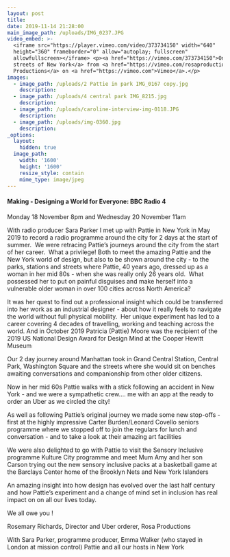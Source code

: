 ```yaml
---
layout: post
title:
date: 2019-11-14 21:28:00
main_image_path: /uploads/IMG_0237.JPG
video_embed: >-
  <iframe src="https://player.vimeo.com/video/373734150" width="640"
  height="360" frameborder="0" allow="autoplay; fullscreen"
  allowfullscreen></iframe> <p><a href="https://vimeo.com/373734150">On the
  streets of New York</a> from <a href="https://vimeo.com/rosaproductions">Rosa
  Productions</a> on <a href="https://vimeo.com">Vimeo</a>.</p>
images:
  - image_path: /uploads/2 Pattie in park IMG_0167 copy.jpg
    description:
  - image_path: /uploads/4 central park IMG_8215.jpg
    description:
  - image_path: /uploads/caroline-interview-img-0118.JPG
    description:
  - image_path: /uploads/img-0360.jpg
    description:
_options:
  layout:
    hidden: true
  image_path:
    width: '1600'
    height: '1600'
    resize_style: contain
    mime_type: image/jpeg
---
```


#### Making - Designing a World for Everyone: BBC Radio 4

Monday 18 November 8pm and Wednesday 20 November 11am

With radio producer Sara Parker I met up with Pattie in New York in May 2019 to record a radio programme around the city for 2 days at the start of summer.&nbsp; We were retracing Pattie’s journeys around the city from the start of her career.&nbsp; What a privilege\! Both to meet the amazing Pattie and the New York world of design, but also to be shown around the city - to the parks, stations and streets where Pattie, 40 years ago, dressed up as a woman in her mid 80s - when she was really only 26 years old.&nbsp; What possessed her to put on painful disguises and make herself into a vulnerable older woman in over 100 cities across North America?&nbsp;&nbsp;

It was her quest to find out a professional insight which could be transferred into her work as an industrial designer - about how it really feels to navigate the world without full physical mobility.&nbsp; Her unique experiment has led to a career covering 4 decades of travelling, working and teaching across the world. And in October 2019 Patricia (Pattie) Moore was the recipient of the 2019 US National Design Award for Design Mind at the Cooper Hewitt Museum

Our 2 day journey around Manhattan took in Grand Central Station, Central Park, Washington Square and the streets where she would sit on benches awaiting conversations and companionship from other older citizens.

Now in her mid 60s Pattie walks with a stick following an accident in New York - and we were a sympathetic crew…. me with an app at the ready to order an Uber as we circled the city\! &nbsp;

As well as following Pattie’s original journey we made some new stop-offs - first at the highly impressive Carter Burden/Leonard Covello seniors programme where we stopped off to join the regulars for lunch and conversation - and to take a look at their amazing art facilities

We were also delighted to go with Pattie to visit the Sensory Inclusive programme Kulture City programme and meet Mum Amy and her son Carson trying out the new sensory inclusive packs at a basketball game at the Barclays Center home of the Brooklyn Nets and New York Islanders&nbsp;

An amazing insight into how design has evolved over the last half century and how Pattie’s experiment and a change of mind set in inclusion has real impact on on all our lives today.

We all owe you \!

Rosemary Richards, Director and Uber orderer, Rosa Productions

With Sara Parker, programme producer, Emma Walker (who stayed in London at mission control) Pattie and all our hosts in New York

&nbsp;

&nbsp;
